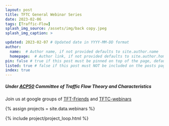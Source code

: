 ```yaml
---
layout: post
title: TFTC General Webinar Series
date: 2023-02-06
tags: [Traffic-Flow]
splash_img_source: /assets/img/back copy.jpeg
splash_img_caption: > 

updated: 2023-02-07 # Updated date in YYYY-MM-DD format
author: 
  name:  # Author name, if not provided defaults to site.author.name
  homepage:  # Author link, if not provided defaults to site.author.homepage
pin: false # true if this post must be pinned on top of the page, default is false.
listed: true # false if this post must NOT be included on the posts page, sitemap, and any of the tag pages, default is true
index: true 
---
```



<h5> Under <a href = "https://web.engr.oregonstate.edu/~bertinir/TFT/index.html">ACP50</a> Committee of Traffic Flow Theory and Characteristics </h5> 
<p> Join us at google groups of <a href = "https://groups.google.com/g/tft_friends">TFT-Friends</a> and <a href = "https://groups.google.com/g/traffic-flow-webinars">TFTC-webinars</a> </p>






{% assign projects = site.data.webinars %}

{% include project/project_loop.html %}
